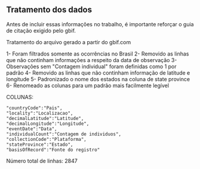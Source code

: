 ## Tratamento dos dados

Antes de incluir essas informações no trabalho, é importante reforçar o guia de citação exigido pelo gbif.

Tratamento do arquivo gerado a partir do gbif.com

1- Foram filtrados somente as ocorrências no Brasil
2- Removido as linhas que não continham informações a respeito da data de observação
3- Observações sem "Contagem individual" foram definidas como 1 por padrão
4- Removido as linhas que não continham informação de latitude e longitude
5- Padronizado o nome dos estados na coluna de state province
6- Renomeado as colunas para um padrão mais facilmente legível

COLUNAS:

    "countryCode":"Pais",
    "locality":"Localizacao",
    "decimalLatitude":"Latitude",
    "decimalLongitude":"Longitude",
    "eventDate":"Data",
    "individualCount":"Contagem de individuos",
    "collectionCode":"Plataforma",
    "stateProvince":"Estado",
    "basisOfRecord":"Fonte do registro"


Número total de linhas: 2847
